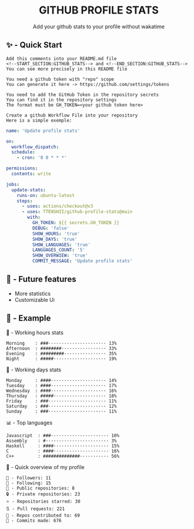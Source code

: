 <h1 align="center">GITHUB PROFILE STATS</h1>
<p align="center">Add your github stats to your profile without wakatime</p>

## ✨ - Quick Start
```
Add this comments into your README.md file
<!--START_SECTION:GITHUB_STATS--> and <!--END_SECTION:GITHUB_STATS-->
You can see more precisely in this README file
```
```
You need a github token with "repo" scope
You can generate it here -> https://github.com/settings/tokens
```
```
You need to add the GitHub Token in the repository secrets
You can find it in the repository settings
The format must be GH_TOKEN=<your github token here>
```
```
Create a github Workflow File into your repository
Here is a simple exemple:
```
```yml
name: 'Update profile stats'

on:
  workflow_dispatch:
  schedule:
    - cron: '0 0 * * *'

permissions:
  contents: write

jobs:
  update-stats:
    runs-on: ubuntu-latest
    steps:
      - uses: actions/checkout@v3
      - uses: TTENSHII/github-profile-stats@main
        with:
          GH_TOKEN: ${{ secrets.GH_TOKEN }}
          DEBUG: 'false'
          SHOW_HOURS: 'true'
          SHOW_DAYS: 'true'
          SHOW_LANGUAGES: 'true'
          LANGUAGES_COUNT: '5'
          SHOW_OVERWIEW: 'true'
          COMMIT_MESSAGE: 'Update profile stats'
```

## 🔖 - Future features
- More statistics
- Customizable Ui

## 📘 - Example

<!--START_SECTION:GITHUB_STATS-->
🌉 - Working hours stats
```text
Morning    : ###······················ 13%
Afternoon  : ########················· 33%
Evening    : #########················ 35%
Night      : #####···················· 19%
```
📅 - Working days stats
```text
Monday     : ####····················· 14%
Tuesday    : ####····················· 17%
Wednesday  : ####····················· 16%
Thursday   : #####···················· 18%
Friday     : ###······················ 11%
Saturday   : ###······················ 12%
Sunday     : ###······················ 11%
```
📊 - Top languages
```text
Javascript  : ###······················ 10%
Assembly    : #························ 3%
Haskell     : ####····················· 15%
C           : ####····················· 16%
C++         : ##############··········· 56%
```
🎏 - Quick overview of my profile
```text
👥 - Followers: 11
👤 - Following: 15
📂 - Public repositories: 8
🔒 - Private repositories: 23
⭐ - Repositories starred: 30
🔃 - Pull requests: 221
🐲 - Repos contributed to: 69
🍃 - Commits made: 676
```
<!--END_SECTION:GITHUB_STATS-->
